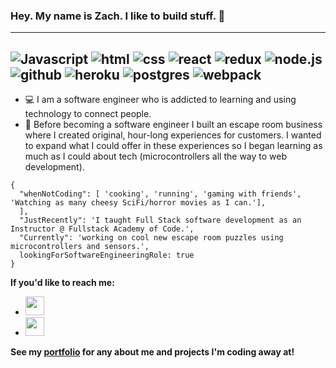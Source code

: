 ### Hey. My name is Zach. I like to build stuff. 👋

--- 

![Javascript](https://img.icons8.com/color/48/000000/javascript--v1.png)
![html](https://img.icons8.com/color/48/000000/html-5--v1.png)
![css](https://img.icons8.com/color/48/000000/css3.png)
![react](https://img.icons8.com/color/48/000000/react-native.png)
![redux](https://img.icons8.com/color/48/000000/redux.png)
![node.js](https://img.icons8.com/color/48/000000/nodejs.png)
![github](https://img.icons8.com/ios-glyphs/48/000000/github.png)
![heroku](https://img.icons8.com/color/48/000000/heroku.png)
![postgres](https://img.icons8.com/color/48/000000/postgreesql.png)
![webpack](https://img.icons8.com/color/48/000000/webpack.png)
---

* :computer: I am a software engineer who is addicted to learning and using technology to connect people.
* :space_invader: Before becoming a software engineer I built an escape room business where I created original, hour-long experiences for customers. I wanted to expand what I could offer in these experiences so I began learning as much as I could about tech (microcontrollers all the way to web development).

```
{
  "whenNotCoding": [ 'cooking', 'running', 'gaming with friends', 'Watching as many cheesy SciFi/horror movies as I can.'], 
  ],
  "JustRecently": 'I taught Full Stack software development as an Instructor @ Fullstack Academy of Code.',
  "Currently": 'working on cool new escape room puzzles using microcontrollers and sensors.',
  lookingForSoftwareEngineeringRole: true
}
```

**If you'd like to reach me:**
* <a href="mailto:zacharyadcoding@gmail.com" target="_blank"><img style="height:30px;" src="https://img.icons8.com/external-kmg-design-basic-outline-kmg-design/32/000000/external-email-business-management-kmg-design-basic-outline-kmg-design.png"/></a>
* <a href="https://www.linkedin.com/in/droge/" target="_blank"><img style="height:30px;" src="https://img.icons8.com/ios-filled/50/000000/linkedin.png"/></a>


**See my [portfolio](https://zacharyad.github.io/) for any about me and projects I'm coding away at!**

